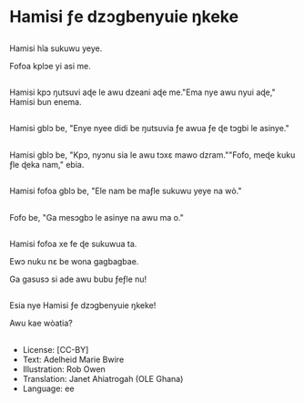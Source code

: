 # Hamisi ƒe dzɔgbenyuie ŋkeke

##
Hamisi hĩa sukuwu yeye.

Fofoa kplɔe yi asi me.

##
Hamisi kpɔ ŋutsuvi aɖe le awu dzeani aɖe me."Ema nye awu nyui aɖe," Hamisi bun enema.

##
Hamisi gblɔ be, "Enye nyee didi be ŋutsuvia ƒe awua ƒe ɖe tɔgbi le asinye."

##
Hamisi gblɔ be, "Kpɔ, nyɔnu sia le awu tɔxɛ mawo dzram.""Fofo, meɖe kuku ƒle ɖeka nam," ebia.

##
Hamisi fofoa gblɔ be, "Ele nam be maƒle sukuwu yeye na wὸ."

##
Fofo be, "Ga mesɔgbɔ le asinye na awu ma o."

##
Hamisi fofoa xe fe ɖe sukuwua ta.

Ewɔ nuku nɛ be wona gagbagbae.

Ga gasusɔ si ade awu bubu ƒeƒle nu!

##
Esia nye Hamisi ƒe dzɔgbenyuie ŋkeke!

Awu kae wὸatia?

##
* License: [CC-BY]
* Text: Adelheid Marie Bwire
* Illustration: Rob Owen
* Translation: Janet Ahiatrogah (OLE Ghana)
* Language: ee
